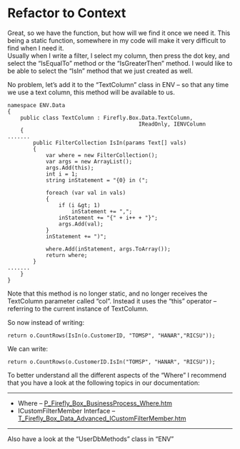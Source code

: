 ﻿# Refactor to Context

Great, so we have the function, but how will we find it once we need it. This being a static function, somewhere in my code will make it very difficult to find when I need it.  
Usually when I write a filter, I select my column, then press the dot key, and select the “IsEqualTo” method or the “IsGreaterThen” method. I would like to be able to select the “IsIn” method that we just created as well.

No problem, let’s add it to the “TextColumn” class in ENV – so that any time we use a text column, this method will be available to us.
```csdiff
namespace ENV.Data
{
    public class TextColumn : Firefly.Box.Data.TextColumn, 
                                         IReadOnly, IENVColumn
    {
.......
        public FilterCollection IsIn(params Text[] vals)
        {
            var where = new FilterCollection();
            var args = new ArrayList();
            args.Add(this);
            int i = 1;
            string inStatement = "{0} in (";

            foreach (var val in vals)
            {
                if (i &gt; 1)
                    inStatement += ",";
                inStatement += "{" + i++ + "}";
                args.Add(val);
            }
            inStatement += ")";

            where.Add(inStatement, args.ToArray());
            return where;
        }
.......
    }
}
```
Note that this method is no longer static, and no longer receives the TextColumn parameter called “col”. Instead it uses the “this” operator – referring to the current instance of TextColumn.

So now instead of writing:
```csdiff 
return o.CountRows(IsIn(o.CustomerID, "TOMSP", "HANAR","RICSU"));
```
We can write:
```csdiff
return o.CountRows(o.CustomerID.IsIn("TOMSP", "HANAR", "RICSU"));
```
To better understand all the different aspects of the “Where” I recommend that you have a look at the following topics in our documentation:

---
* Where – [P_Firefly_Box_BusinessProcess_Where.htm](http://www.fireflymigration.com/reference/html/P_Firefly_Box_BusinessProcess_Where.htm)  
* ICustomFilterMember Interface – [T_Firefly_Box_Data_Advanced_ICustomFilterMember.htm](http://www.fireflymigration.com/reference/html/T_Firefly_Box_Data_Advanced_ICustomFilterMember.htm)  
---
Also have a look at the “UserDbMethods”  class in “ENV”

